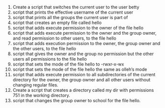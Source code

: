 1. Create a script that switches the current user to the user betty
2. script that prints the effective username of the current user
3. script that prints all the groups the current user is part of
4. script that creates an empty file called hello
5. script that adds execute permission to the owner of the file hello
6. script that adds execute permission to the owner and the group owner, and read permission to other users, to the file hello
7. script that adds execution permission to the owner, the group owner and the other users, to the file hello
8. script that gives the owner and the group no permission but the other users all permissions to the file hello
9. script that sets the mode of the file hello to -rwxr-x-wx
10. script that sets the mode of the file hello the same as olleh’s mode
11. script that adds execute permission to all subdirectories of the current directory for the owner, the group owner and all other users without changing regular files.
12. Create a script that creates a directory called my dir with permissions 751 in the working directory.
13. script that changes the group owner to school for the file hello.
